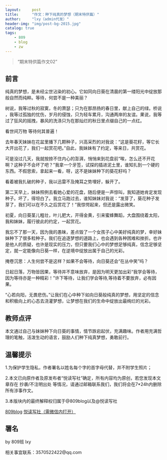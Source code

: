 ```yaml
---
layout:     post
title:      "作文：种下纯真的梦想（期末特供篇）"
author:     "lxy（admin代发）"
header-img: "img/post-bg-2015.jpg"
catalog: true
tags:
    - 809
    - blog
    - zw
---
```


> “期末特供篇作文02”

## 前言

<p>纯真的梦想，是未经尘世沾染的初心。它如同向日葵在清晨的第一缕阳光中绽放那般自然而纯粹。等待，何尝不是一种美丽？</p>

<p>树说，我等过秋的寂寞，冬的萧瑟；只为在那昂扬的春日里，献上自己的绿。桥说 ，我等过孤独的忧伤，岁月的侵蚀，只为轻车累月，沟通两岸的友谊。果说，我等过了狂风的摇拽，暴风的洗涤只为在那灿烂的秋日里点缀自己的一点红。</p>

<p>看世间万物 等待何其普遍！</p>

<p>去年春天妹妹在花盆里播下几颗种子，兴高采烈的对我说：“这是葵花籽，等它长大开出花了，我们一起赏花吧。”自此，我妹妹有了约定，等来日，共赏花。</p>

<p>可是没过几天，我就按捺不住内心的澎湃，悄悄来到花盘前“唉，怎么还不开花啊？这种子不会坏了吧？”我拿一个牙签，试探的插进泥土里，谁知扎到一个硬的东西。不假思索，拿起来一看，呀，这不是妹妹种下的葵花籽吗？</p>

<p>看着被我扎破的种子，我以迅雷不及掩耳之势埋好，躲开了。</p>

<p>第二天早上，妹妹照例去看她心爱的花盘，随后便是一声惊叫，我知道她肯定发现种子。坏了，得坦白了。我立马跑过去，谁知妹妹对我说：“发芽了，葵花种子发芽了，我们可以在不久之后赏花了！”我惊愕起来，但还是露出微笑。</p>

<p>初夏，向日葵茎儿粗壮，叶儿肥大，开得金黄，引来蜜蜂舞蹈，大盘围绕着太阳，我和妹妹，履行彼此的约定，一起赏花。</p>

<p>我忘不了那一天，因为我的愚昧，差点毁了一个女孩子心中美好纯真的梦，幸好妹妹种下了很多粒种子。我们在追逐梦想的道路上，也会遇到各种困难和挫折。也许是他人的质疑，也许是现实的压力，但只要我们心中的梦想足够纯真，信念足够坚定，就一定能像向日葵一样，在逆境中绽放出属于自己的光彩。</p>

<p>掩卷沉思：人生何尝不是这样？如果不会等待，向日葵还会“在丛中笑”吗？</p>

<p>日起日落，万物皆因果，等待并不意味放弃，是因为明天更加出彩“我学会等待，因为等待亦是一种精彩！”许下等待，让我们学会等待,等待着不要放弃，必有因果。</p>

<p>“心若向阳，无畏悲伤。”让我们在心中种下如向日葵般纯真的梦想，用坚定的信念和积极向上的心态去浇灌梦想，让梦想在我们的生命中绽放出最绚烂的光彩。</p>

## 教师点评

<p>本文通过自己与妹妹种下向日葵的事情，情节跌宕起伏，充满趣味。作者用充满哲理的笔触，活泼生动的语言，鼓励人们种下纯真梦想，勇敢前行。</p>

## 温馨提示

<p>1.为保护学生隐私，作者署名以姓名每个字的首字母代替，并不附学生照片；</p>

<p>2.本文已向原作者及原发布者“悦读写社”确定，所有内容均为原创，若您发现本文章存在 抄袭/不注明出处 等情况，请通过邮箱联系我们，我们将会在7*24h内删除所有涉事作文。</p>

<p>3.本版块内的最终解释权归属于@809blog以及@悦读写社</p>

[809blog](https://809blog.us.kg)
[悦读写社（需微信内打开）](https://mp.weixin.qq.com/mp/profile_ext?action=home&__biz=Mzg4Njg3NDU5OA==&scene=124#wechat_redirect)

## 署名

<p>by 809班 lxy</p>

<p>相关事宜联系：3570522422@qq.com</p>

<p id = "build"></p>
